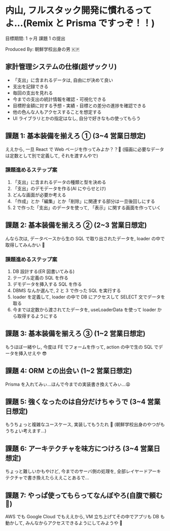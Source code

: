 # 内山, フルスタック開発に慣れるってよ...(Remix と Prisma ですっぞ！！)

目標期間: 1 ヶ月
課題 1 の提出

Produced By: 朝鮮学校出身の男 🇰🇵

## 家計管理システムの仕様(超ザックリ)

- 「支出」に含まれるデータは, 自由にが決めて良い
- 支出を記録できる
- 毎回の支出を見れる
- 今までの支出の統計情報を確認・可視化できる
- 目標貯金額に対する予想・実績・目標との差分の進捗を確認できる
- 他の色んな人もアクセスすることを想定する
- UI ライブラリとかの指定はなし, 自分で好きなもの使ってもらう

## 課題 1: 基本装備を揃えろ ① (3~4 営業日想定)

ええから, 一旦 React で Web ページを作ってみよか？？🤔
(描画に必要なデータは定数として別で定義して, それを渡すんやで)

### 課題進めるステップ案

1. 「支出」に含まれるデータの種類と型を決める
2. 「支出」のデモデータを作る(AI にやらせとけ)
3. どんな画面が必要か考える
4. 「作成」とか「編集」とか「削除」に関連する部分は一旦後回しにする
5. 2 で作った「支出」のデータを使って, 「表示」に関する画面を作っていく

## 課題 2: 基本装備を揃えろ ② (2~3 営業日想定)

んなら次は, データベースから生の SQL で取り出されたデータを, loader の中で取得してみんかい 😤

### 課題進めるステップ案

1. DB 設計する(ER 図書いてみる)
2. テーブル定義の SQL を作る
3. デモデータを挿入する SQL を作る
4. DBMS なんか選んで, 2 と 3 で作った SQL を実行する
5. loader を定義して, loader の中で DB にアクセスして SELECT 文でデータを取る
6. 今までは定数から渡されてたデータを, useLoaderData を使って loader から取得するようにする

## 課題 3: 基本装備を揃えろ ③ (1~2 営業日想定)

もうほぼ一緒やし, 今度は FE でフォームを作って, action の中で生の SQL でデータを挿入せえや 😎

## 課題 4: ORM との出会い (1~2 営業日想定)

Prisma を入れてみぃ...ほんで今までの実装書き換えてみぃ...😩

## 課題 5: 強くなったのは自分だけちゃうで (3~4 営業日想定)

もうちょっと複雑なユースケース, 実装してもうたれ 👊
(朝鮮学校出身のやつがもうちょい考えます...)

## 課題 6: アーキテクチャを味方につけろ (3~4 営業日想定)

ちょっと難しいかもやけど, 今までのサーバ側の処理を, 全部レイヤードアーキテクチャで書き換えたらええことあるで...

## 課題 7: やっぱ使ってもらってなんぼやろ(自腹で頼む 🙏)

AWS でも Google Cloud でもええから, VM 立ち上げてその中でアプリも DB も動かして, みんなからアクセスできるようにしてみようや 💪
